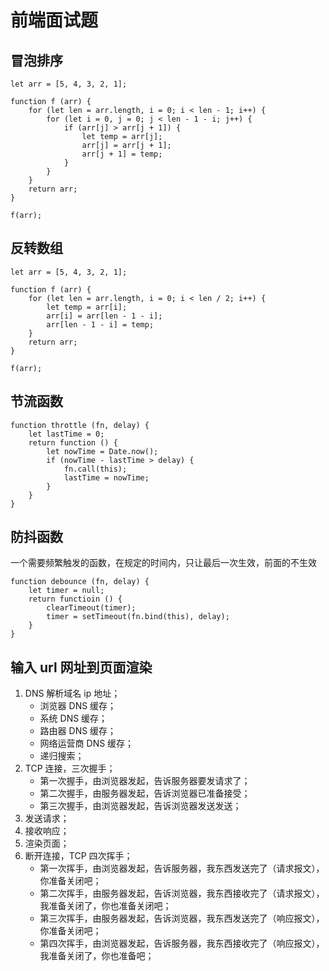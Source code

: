 
# 前端面试题



## 冒泡排序

```
let arr = [5, 4, 3, 2, 1];

function f (arr) {
    for (let len = arr.length, i = 0; i < len - 1; i++) {
        for (let i = 0, j = 0; j < len - 1 - i; j++) {
            if (arr[j] > arr[j + 1]) {
                let temp = arr[j];
                arr[j] = arr[j + 1];
                arr[j + 1] = temp;
            }
        }
    }
    return arr;
}

f(arr);

```



## 反转数组

```
let arr = [5, 4, 3, 2, 1];

function f (arr) {
    for (let len = arr.length, i = 0; i < len / 2; i++) {
        let temp = arr[i];
        arr[i] = arr[len - 1 - i];
        arr[len - 1 - i] = temp;
    }
    return arr;
}

f(arr);
```



## 节流函数

```
function throttle (fn, delay) {
    let lastTime = 0;
    return function () {
        let nowTime = Date.now();
        if (nowTime - lastTime > delay) {
            fn.call(this);
            lastTime = nowTime;
        }
    }
}
```



## 防抖函数

一个需要频繁触发的函数，在规定的时间内，只让最后一次生效，前面的不生效

```
function debounce (fn, delay) {
    let timer = null;
    return functioin () {
        clearTimeout(timer);
        timer = setTimeout(fn.bind(this), delay);
    }
}
```



## 输入 url 网址到页面渲染

1. DNS 解析域名 ip 地址；
    - 浏览器 DNS 缓存；
    - 系统 DNS 缓存；
    - 路由器 DNS 缓存；
    - 网络运营商 DNS 缓存；
    - 递归搜索；
2. TCP 连接，三次握手；
    - 第一次握手，由浏览器发起，告诉服务器要发请求了；
    - 第二次握手，由服务器发起，告诉浏览器已准备接受；
    - 第三次握手，由浏览器发起，告诉浏览器发送发送；
3. 发送请求；
4. 接收响应；
5. 渲染页面；
6. 断开连接，TCP 四次挥手；
    - 第一次挥手，由浏览器发起，告诉服务器，我东西发送完了（请求报文），你准备关闭吧；
    - 第二次挥手，由服务器发起，告诉浏览器，我东西接收完了（请求报文），我准备关闭了，你也准备关闭吧；
    - 第三次挥手，由服务器发起，告诉浏览器，我东西发送完了（响应报文），你准备关闭吧；
    - 第四次挥手，由浏览器发起，告诉服务器，我东西接收完了（响应报文），我准备关闭了，你也准备吧；
